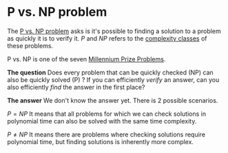 # P vs. NP problem

The [P vs. NP problem](https://en.wikipedia.org/wiki/P_versus_NP_problem) asks is it's possible to finding a solution to a problem as quickly it is to verify it. *P* and *NP* refers to the [complexity classes](../complexity.md#Complexity%20classes) of these problems.

P vs. NP is one of the seven [Millennium Prize Problems](index.md#Millennium%20Prize%20Problems).

**The question**
Does every problem that can be quickly checked (NP) can also be quickly solved (P) ?
If you can efficiently *verify* an answer, can you also efficiently *find* the answer in the first place?

**The answer**
We don't know the answer yet. There is 2 possible scenarios.

$P=NP$
It means that all problems for which we can check solutions in polynomial time can also be solved with the same time complexity.

$P ≠ NP$
It means there are problems where checking solutions require polynomial time, but finding solutions is inherently more complex.